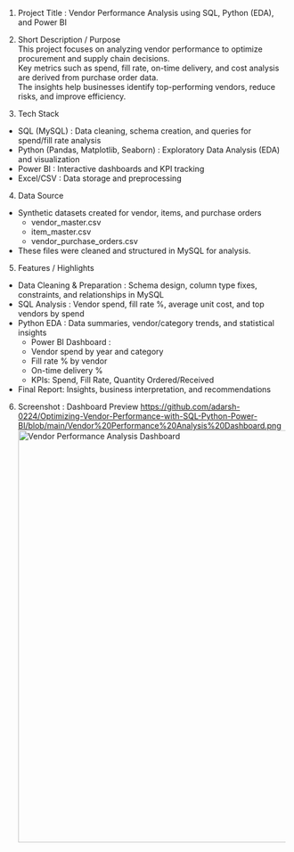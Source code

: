 1. Project Title : Vendor Performance Analysis using SQL, Python (EDA), and Power BI

2. Short Description / Purpose  
This project focuses on analyzing vendor performance to optimize procurement and supply chain decisions.  
Key metrics such as spend, fill rate, on-time delivery, and cost analysis are derived from purchase order data.  
The insights help businesses identify top-performing vendors, reduce risks, and improve efficiency.


3. Tech Stack  
- SQL (MySQL) : Data cleaning, schema creation, and queries for spend/fill rate analysis  
- Python (Pandas, Matplotlib, Seaborn) : Exploratory Data Analysis (EDA) and visualization  
- Power BI : Interactive dashboards and KPI tracking  
- Excel/CSV : Data storage and preprocessing


4. Data Source  
- Synthetic datasets created for vendor, items, and purchase orders
  - vendor_master.csv
  - item_master.csv
  - vendor_purchase_orders.csv
- These files were cleaned and structured in MySQL for analysis.  


5. Features / Highlights  
- Data Cleaning & Preparation : Schema design, column type fixes, constraints, and relationships in MySQL  
- SQL Analysis : Vendor spend, fill rate %, average unit cost, and top vendors by spend  
- Python EDA : Data summaries, vendor/category trends, and statistical insights  
  - Power BI Dashboard :
  - Vendor spend by year and category  
  - Fill rate % by vendor  
  - On-time delivery %  
  - KPIs: Spend, Fill Rate, Quantity Ordered/Received  
- Final Report: Insights, business interpretation, and recommendations  


6. Screenshot : Dashboard Preview https://github.com/adarsh-0224/Optimizing-Vendor-Performance-with-SQL-Python-Power-BI/blob/main/Vendor%20Performance%20Analysis%20Dashboard.png
   <img width="1371" height="740" alt="Vendor Performance Analysis Dashboard" src="https://github.com/user-attachments/assets/ad1dffed-c500-44f5-85b9-fdf63620ed83" />



